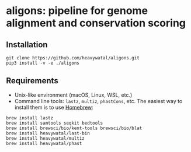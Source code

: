 # aligons: pipeline for genome alignment and conservation scoring


## Installation

```
git clone https://github.com/heavywatal/aligons.git
pip3 install -v -e ./aligons
```


## Requirements

- Unix-like environment (macOS, Linux, WSL, etc.)
- Command line tools: `lastz`, `multiz`, `phastCons`, etc.
  The easiest way to install them is to use [Homebrew](https://brew.sh/):

```
brew install lastz
brew install samtools seqkit bedtools
brew install brewsci/bio/kent-tools brewsci/bio/blat
brew install heavywatal/last-bin
brew install heavywatal/multiz
brew install heavywatal/phast
```

